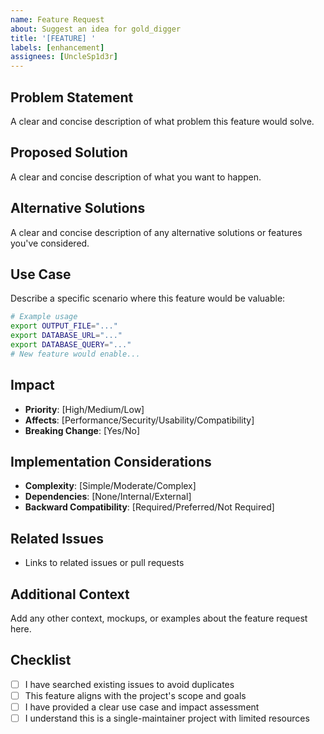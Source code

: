 ```yaml
---
name: Feature Request
about: Suggest an idea for gold_digger
title: '[FEATURE] '
labels: [enhancement]
assignees: [UncleSp1d3r]
---
```


## Problem Statement

A clear and concise description of what problem this feature would solve.

## Proposed Solution

A clear and concise description of what you want to happen.

## Alternative Solutions

A clear and concise description of any alternative solutions or features you've considered.

## Use Case

Describe a specific scenario where this feature would be valuable:

```bash
# Example usage
export OUTPUT_FILE="..."
export DATABASE_URL="..."
export DATABASE_QUERY="..."
# New feature would enable...
```

## Impact

- **Priority**: [High/Medium/Low]
- **Affects**: [Performance/Security/Usability/Compatibility]
- **Breaking Change**: [Yes/No]

## Implementation Considerations

- **Complexity**: [Simple/Moderate/Complex]
- **Dependencies**: [None/Internal/External]
- **Backward Compatibility**: [Required/Preferred/Not Required]

## Related Issues

- Links to related issues or pull requests

## Additional Context

Add any other context, mockups, or examples about the feature request here.

## Checklist

- [ ] I have searched existing issues to avoid duplicates
- [ ] This feature aligns with the project's scope and goals
- [ ] I have provided a clear use case and impact assessment
- [ ] I understand this is a single-maintainer project with limited resources
